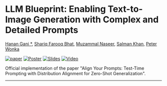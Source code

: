 # LLM Blueprint: Enabling Text-to-Image Generation with Complex and Detailed Prompts
[Hanan Gani *](https://hananshafi.github.io/), [Shariq Farooq Bhat](https://shariqfarooq123.github.io/), [Muzammal Naseer](https://muzammal-naseer.com/), [Salman Khan](https://salman-h-khan.github.io/), [Peter Wonka]([https://sites.google.com/view/fahadkhans/home](https://peterwonka.net/))

[![paper](https://img.shields.io/badge/arXiv-Paper-<COLOR>.svg)](https://arxiv.org/abs/2210.07240v1)
[![Poster](https://img.shields.io/badge/Poster-PDF-8333FF)](https://drive.google.com/file/d/1eywuOkHPbH3bJhC7_kwBvyfI29jxfAkv/view?usp=sharing)
[![Slides](https://img.shields.io/badge/Slides-PDF-87CEEB)](https://docs.google.com/presentation/d/1Hlw9TdiuiPWmuwf0lJGF0mNEGqp60n-U/edit?usp=sharing&ouid=105985073683824470966&rtpof=true&sd=true) 
[![Video](https://img.shields.io/badge/Video-Presentation-F9D371)](https://drive.google.com/file/d/1oA0C_AAeGzwQogvsJHyWPE8CGOCQYkFG/view?usp=sharing)

Official implementation of the paper "Align Your Prompts: Test-Time Prompting with Distribution Alignment for Zero-Shot Generalization".

<hr>


